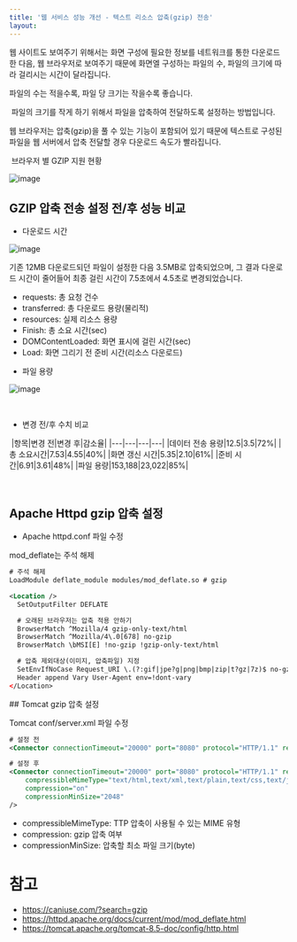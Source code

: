 ```yaml
---
title: '웹 서비스 성능 개선 - 텍스트 리소스 압축(gzip) 전송'
layout: 
---
```


웹 사이트도 보여주기 위해서는 화면 구성에 필요한 정보를 네트워크를 통한 다운로드 한 다음, 웹 브라우저로 보여주기 때문에 화면엘 구성하는 파일의 수, 파일의 크기에 따라 걸리시는 시간이 달라집니다.

파일의 수는 적을수록, 파일 당 크기는 작을수록 좋습니다. 

​
파일의 크기를 작게 하기 위해서 파일을 압축하여 전달하도록 설정하는 방법입니다.
​

웹 브라우저는 압축(gzip)을 풀 수 있는 기능이 포함되어 있기 때문에 텍스트로 구성된 파일을 웹 서버에서 압축 전달할 경우 다운로드 속도가 빨라집니다.

​
브라우저 별 GZIP 지원 현황

​![image](https://user-images.githubusercontent.com/1871682/153782966-dcbc9e6d-f9e5-428c-99cf-87ff0000a31d.png)


## GZIP 압축 전송 설정 전/후 성능 비교

* 다운로드 시간 

![image](https://user-images.githubusercontent.com/1871682/153783017-42925d0a-84a6-417c-9b05-16958fa3e256.png)​

기존 12MB 다운로드되던 파일이 설정한 다음 3.5MB로 압축되었으며, 그 결과 다운로드 시간이 줄어들어 최종 걸린 시간이 7.5초에서 4.5초로 변경되었습니다.
​
- requests: 총 요청 건수
- transferred: 총 다운로드 용량(물리적)
- resources: 실제 리소스 용량
- Finish: 총 소요 시간(sec)
- DOMContentLoaded: 화면 표시에 걸린 시간(sec)
- Load: 화면 그리기 전 준비 시간(리소스 다운로드)
​

* 파일 용량 

![image](https://user-images.githubusercontent.com/1871682/153783080-2c5f09ee-07cf-4302-954b-ed76da948791.png)
​

​
* 변경 전/후 수치 비교

​
|항목|변경 전|변경 후|감소율|
|---|---|---|---|
|데이터 전송 용량|12.5|3.5|72%|
|총 소요시간|7.53|4.55|40%|
|화면 갱신 시간|5.35|2.10|61%|
|준비 시간|6.91|3.61|48%|
|파일 용량|153,188|23,022|85%|

​
## Apache Httpd gzip 압축 설정


* Apache httpd.conf 파일 수정

mod_deflate는 주석 해제

```xml
# 주석 해제
LoadModule deflate_module modules/mod_deflate.so # gzip

<Location />
  SetOutputFilter DEFLATE

  # 오래된 브라우저는 압축 적용 안하기
  BrowserMatch ^Mozilla/4 gzip-only-text/html
  BrowserMatch ^Mozilla/4\.0[678] no-gzip
  BrowserMatch \bMSI[E] !no-gzip !gzip-only-text/html

  # 압축 제외대상(이미지, 압축파일) 지정
  SetEnvIfNoCase Request_URI \.(?:gif|jpe?g|png|bmp|zip|t?gz|7z)$ no-gzip dont-vary
  Header append Vary User-Agent env=!dont-vary
</Location>
```

​## Tomcat gzip 압축 설정

​Tomcat conf/server.xml 파일 수정

```xml
# 설정 전
<Connector connectionTimeout="20000" port="8080" protocol="HTTP/1.1" redirectPort="8443"/>

# 설정 후
<Connector connectionTimeout="20000" port="8080" protocol="HTTP/1.1" redirectPort="8443"
    compressibleMimeType="text/html,text/xml,text/plain,text/css,text/javascript,application/javascript,application/json,application/xm" 
    compression="on" 
    compressionMinSize="2048" 
/>
```

  - compressibleMimeType: TTP 압축이 사용될 수 있는 MIME 유형
  - compression: gzip 압축 여부
  - compressionMinSize: 압축할 최소 파일 크기(byte)

# 참고

- https://caniuse.com/?search=gzip
- https://httpd.apache.org/docs/current/mod/mod_deflate.html
- https://tomcat.apache.org/tomcat-8.5-doc/config/http.html
